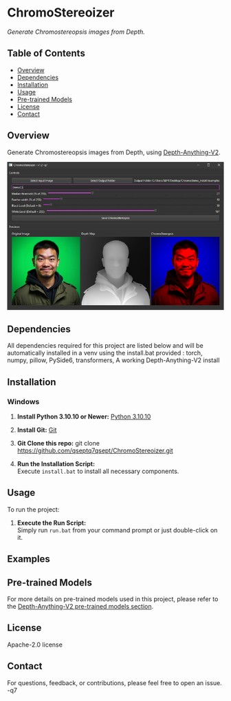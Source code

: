# ChromoStereoizer

_Generate Chromostereopsis images from Depth._

## Table of Contents

- [Overview](#overview)
- [Dependencies](#dependencies)
- [Installation](#installation)
- [Usage](#usage)
- [Pre-trained Models](#pre-trained-models)
- [License](#license)
- [Contact](#contact)

## Overview

Generate Chromostereopsis images from Depth, using [Depth-Anything-V2](https://github.com/DepthAnything/Depth-Anything-V2).

![Interface Screenshot](screenshot/Screenshot.png)

## Dependencies

All dependencies required for this project are listed below and will be automatically installed in a venv using the install.bat provided :
torch,
numpy,
pillow,
PySide6,
transformers,
A working Depth-Anything-V2 install

## Installation

### Windows

1. **Install Python 3.10.10 or Newer:**
   [Python 3.10.10](https://www.python.org/downloads/release/python-31010/)

2. **Install Git:**
   [Git](https://git-scm.com/downloads)

2. **Git Clone this repo:**
   git clone https://github.com/qseptq7qsept/ChromoStereoizer.git

4. **Run the Installation Script:**  
   Execute `install.bat` to install all necessary components.

## Usage

To run the project:

1. **Execute the Run Script:**  
   Simply run `run.bat` from your command prompt or just double-click on it.

## Examples


## Pre-trained Models

For more details on pre-trained models used in this project, please refer to the [Depth-Anything-V2 pre-trained models section](https://github.com/DepthAnything/Depth-Anything-V2?tab=readme-ov-file#pre-trained-models).

## License

Apache-2.0 license

## Contact

For questions, feedback, or contributions, please feel free to open an issue. -q7
